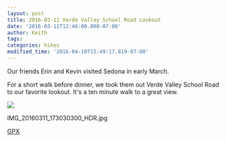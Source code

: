 ```yaml
---
layout: post
title: 2016-03-11 Verde Valley School Road Lookout
date: '2016-03-11T12:46:00.000-07:00'
author: Keith
tags: 
categories: hikes
modified_time: '2016-04-10T15:49:17.819-07:00'
---
```


Our friends Erin and Kevin visited Sedona in early March.

For a short walk before dinner, we took them out Verde Valley School Road to our
favorite lookout. It's a ten minute walk to a great view.

[![](
https://lh3.googleusercontent.com/6oVx8Q364p1BmdIx8y9mMLOATuBDK2euzJn4COZq3qBaimR-Pmx5UgjVVP74hLi8uLLP_49efsVhwjVEOsD4cRk_WWdRcv677rvqedRhLUGOZgipCfz2RVnWwUswWgwdKRHKj1ouGgXOFDQcEk0KLuHVM6rhetpNqOC4V2LHHVmH2ykDT38Tr0H-QaYPKC3EeScGa78Luxo0HWaDA1t3Tqiy4X1lhHhuX3ktBxcluZ2JKzQKjtpSPHUTxh4Qd1MdT_DA4RdDbptm-23KtJp4byq4I9jw-QtPl14n3pFSa3YTsqUQ1aNWuttEkJ96RJvZbChsF0VwWahY-HWmJHzQUdS1Qi_t__t7qJk-Fer2Sg-qesOT9JCGaUazg11jf-liLyoV2227TT-GZqu8UC6qA9vzvR-tv4y_e1ineHXKk-Sa8o5zzBcAe2oZ-foPhhs41HeKc1n6z2AD596Yc2UfrkeRZqcctI_Vd9vghALXUqK4MhRemwWxGAv5NuIHFX7XUF5eEDp7TgqPhzIDvv1CRL7BboDkCP_lqSN9jjUKT73eYuxNItE8QRSBi_8FOk_aBEMudQC3DiZ1yyt8weambKz0GMwxv9wycApFBvFH6uc9kz2W-9VH3XMo--I4i0YFZm62vUWnInO42ZFIjdl-FF48vmtpTPBhytYd3wmbwF8gCxk511Fddqcxu_U4QEo=w800-no-tmp.jpg
)](
https://lh3.googleusercontent.com/6oVx8Q364p1BmdIx8y9mMLOATuBDK2euzJn4COZq3qBaimR-Pmx5UgjVVP74hLi8uLLP_49efsVhwjVEOsD4cRk_WWdRcv677rvqedRhLUGOZgipCfz2RVnWwUswWgwdKRHKj1ouGgXOFDQcEk0KLuHVM6rhetpNqOC4V2LHHVmH2ykDT38Tr0H-QaYPKC3EeScGa78Luxo0HWaDA1t3Tqiy4X1lhHhuX3ktBxcluZ2JKzQKjtpSPHUTxh4Qd1MdT_DA4RdDbptm-23KtJp4byq4I9jw-QtPl14n3pFSa3YTsqUQ1aNWuttEkJ96RJvZbChsF0VwWahY-HWmJHzQUdS1Qi_t__t7qJk-Fer2Sg-qesOT9JCGaUazg11jf-liLyoV2227TT-GZqu8UC6qA9vzvR-tv4y_e1ineHXKk-Sa8o5zzBcAe2oZ-foPhhs41HeKc1n6z2AD596Yc2UfrkeRZqcctI_Vd9vghALXUqK4MhRemwWxGAv5NuIHFX7XUF5eEDp7TgqPhzIDvv1CRL7BboDkCP_lqSN9jjUKT73eYuxNItE8QRSBi_8FOk_aBEMudQC3DiZ1yyt8weambKz0GMwxv9wycApFBvFH6uc9kz2W-9VH3XMo--I4i0YFZm62vUWnInO42ZFIjdl-FF48vmtpTPBhytYd3wmbwF8gCxk511Fddqcxu_U4QEo=w0-no-tmp.jpg
)

IMG_20160311_173030300_HDR.jpg

[GPX](https://drive.google.com/file/d/0B05YxhE9Av-PMW1XY2dMWDYtTHM/view?usp=sharing)  
  
